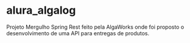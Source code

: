 # alura_algalog
Projeto Mergulho Spring Rest feito pela AlgaWorks onde foi proposto o desenvolvimento de uma API para entregas de produtos.
